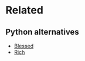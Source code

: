 Related
=======

Python alternatives
-------------------

- [Blessed](https://pypi.org/project/blessed/)
- [Rich](https://pypi.org/project/rich/)
